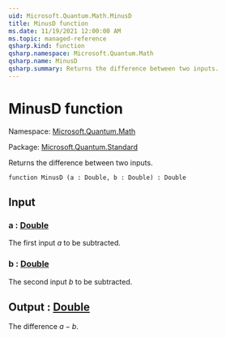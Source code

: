 ```yaml
---
uid: Microsoft.Quantum.Math.MinusD
title: MinusD function
ms.date: 11/19/2021 12:00:00 AM
ms.topic: managed-reference
qsharp.kind: function
qsharp.namespace: Microsoft.Quantum.Math
qsharp.name: MinusD
qsharp.summary: Returns the difference between two inputs.
---
```


# MinusD function

Namespace: [Microsoft.Quantum.Math](xref:Microsoft.Quantum.Math)

Package: [Microsoft.Quantum.Standard](https://nuget.org/packages/Microsoft.Quantum.Standard)


Returns the difference between two inputs.

```qsharp
function MinusD (a : Double, b : Double) : Double
```


## Input

### a : [Double](xref:microsoft.quantum.qsharp.valueliterals#double-literals)

The first input $a$ to be subtracted.


### b : [Double](xref:microsoft.quantum.qsharp.valueliterals#double-literals)

The second input $b$ to be subtracted.



## Output : [Double](xref:microsoft.quantum.qsharp.valueliterals#double-literals)

The difference $a - b$.